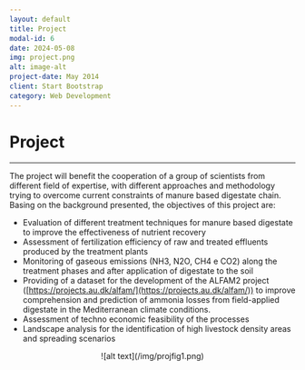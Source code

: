```yaml
---
layout: default
title: Project
modal-id: 6
date: 2024-05-08
img: project.png
alt: image-alt
project-date: May 2014
client: Start Bootstrap
category: Web Development
---
```


# Project

---

The project will benefit the cooperation of a group of scientists from different field of expertise, with different approaches and methodology trying to overcome current constraints of manure based digestate chain.
Basing on the background presented, the objectives of this project are:

- Evaluation of different treatment techniques for manure based digestate to improve the effectiveness of nutrient recovery
- Assessment of fertilization efficiency of raw and treated effluents produced by the treatment plants
- Monitoring of gaseous emissions (NH3, N2O, CH4 e CO2) along the treatment phases and after application of digestate to the soil
- Providing of a dataset for the development of the ALFAM2 project ([https://projects.au.dk/alfam/](https://projects.au.dk/alfam/)) to improve comprehension and prediction of ammonia losses from field-applied digestate in the Mediterranean climate conditions.
- Assessment of techno economic feasibility of the processes
- Landscape analysis for the identification of high livestock density areas and spreading scenarios

<div style="text-align: center;">
    ![alt text](/img/projfig1.png)
</div>
